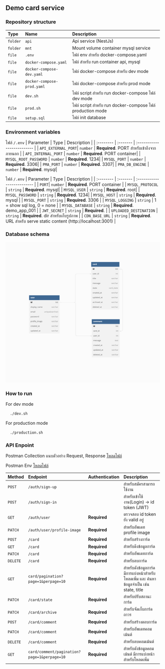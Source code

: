## Demo card service

### Repository structure

| Type     | Name                       | Description                                                |
| :------- | :------------------------- | :--------------------------------------------------------- |
| `folder` | `api`                      | Api service (NestJs)                                       |
| `folder` | `mnt`                      | Mount volume container mysql service                       |
| `file`   | `.env`                     | ไฟล์ env สำหรับ docker-compose.yaml                        |
| `file`   | `docker-compose.yaml`      | ไฟล์ สำหรับ run container api, mysql                       |
| `file`   | `docker-compose-dev.yaml`  | ไฟล์ docker-compose สำหรับ dev mode                        |
| `file`   | `docker-compose-prod.yaml` | ไฟล์ docker-compose สำหรับ prod mode                       |
| `file`   | `dev.sh`                   | ไฟล์ script สำหรับ run docker-compose ไฟล์ dev mode        |
| `file`   | `prod.sh`                  | ไฟล์ script สำหรับ run docker-compose ไฟล์ production mode |
| `file`   | `setup.sql`                  | ไฟล์ init database |

### Environment variables

ไฟล์ `/.env`
| Parameter | Type | Description |
| :-------- | :------- | :------------------------- |
| `API_EXTERNAL_PORT`| `number` | **Required**. PORT สำหรับเข้าถึงจากภายนอก |
| `API_INTERNAL_PORT` | `number` | **Required**. PORT container|
| `MYSQL_ROOT_PASSWORD` | `number` | **Required**. 1234|
| `MYSQL_PORT` | `number` | **Required**. 3306|
| `PMA_PORT` | `number` | **Required**. 3307|
| `PMA_DB_ENGINE` | `number` | **Required**. mysql|

ไฟล์ `/.env`
| Parameter | Type | Description |
| :-------- | :------- | :------------------------- |
| `PORT`| `number` | **Required**. PORT container |
| `MYSQL_PROTOCOL` | `string` | **Required**. mysql|
| `MYSQL_USER` | `string` | **Required**. root|
| `MYSQL_PASSWORD` | `string` | **Required**. 1234|
| `MYSQL_HOST` | `string` | **Required**. mysql |
| `MYSQL_PORT` | `string` | **Required**. 3306 |
| `MYSQL_LOGGING` | `string` | 1 = show sql log, 0 = none |
| `MYSQL_DATABASE` | `string` | **Required**. demo_app_001 |
| `JWT_SECRET` | `string` | **Required**. |
| `UPLOADED_DESTINATION` | `string` | **Required**. dir สำหรับเก็บรูปภาพ |
| `CDN_BASE_URL` | `string` | **Required**. URL สำหรับ serve static content (http://localhost:3001) |

### Database schema

![Database schema](doc/database-schema.png)

### How to run

For dev mode

```bash
  ./dev.sh
```

For production mode

```bash
  ./production.sh
```

### API Enpoint

Postman Collection แนบตัวอย่าง Request, Response [โหลดไฟล์](doc/demo_app_001.postman_collection.json)

Postman Env [โหลดไฟล์](doc/demo.postman_environment.json)

| Method   | Endpoint                                    | Authentication | Description                                                                               |
| :------- | :------------------------------------------ | :------------- | :---------------------------------------------------------------------------------------- |
| `POST`   | `/auth/sign-up`                             |                | สำหรับสมัครสามารถใช้งาน                                                                   |
| `POST`   | `/auth/sign-in`                             |                | สำหรับเข้าใช้งาน(Login) -> id token (JWT)                                                 |
| `GET`    | `/auth/user`                                | **Required**   | ตรวจสอบ id token ยัง valid อยู่                                                           |
| `PATCH`  | `/auth/user/profile-image`                  | **Required**   | สำหรับอัพเดท profile image                                                                |
| `POST`   | `/card`                                     | **Required**   | สำหรับสร้างการ์ด                                                                          |
| `GET`    | `/card`                                     | **Required**   | สำหรับดึงข้อมูลการ์ด                                                                      |
| `PATCH`  | `/card`                                     | **Required**   | สำหรับอัพเดทการ์ด                                                                         |
| `DELETE` | `/card`                                     | **Required**   | สำหรับลบการ์ด                                                                             |
| `GET`    | `card/pagination?page=1&perpage=10`         | **Required**   | สำหรับดังข้อมูลการ์ด มีการแบ่งหน้าสำหรับโหลดเพิ่ม และ ค้นหาข้อมูลจำเป็น เช่น state, title |
| `PATCH`  | `/card/state`                               | **Required**   | สำหรับปรับสถานะการ์ด                                                                      |
| `PATCH`  | `/card/archive`                             | **Required**   | สำหรับจัดเก็บการ์ดถาวร                                                                    |
| `POST`   | `/card/comment`                             | **Required**   | สำหรับสร้างตอบการ์ด                                                                       |
| `PATCH`  | `/card/comment`                             | **Required**   | สำหรับอัพเดทคอมเม้นต์                                                                     |
| `DELETE` | `/card/comment`                             | **Required**   | สำหรับลบคอมเม้นต์                                                                         |
| `GET`    | `card/comment/pagination?page=1&perpage=10` | **Required**   | สำหรับดังข้อมูลคอมเม้นต์ มีการแบ่งหน้าสำหรับโหลดเพิ่ม                                     |

